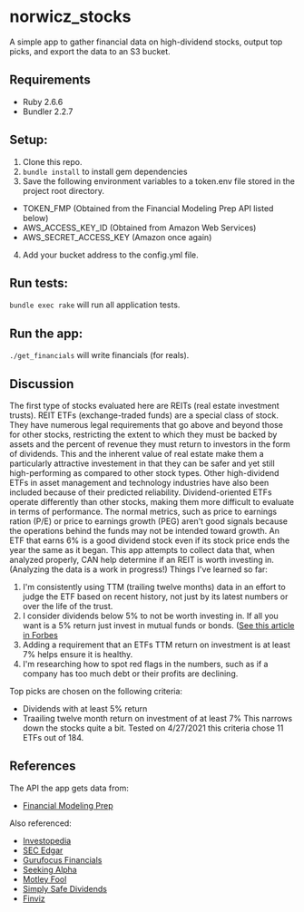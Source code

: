 # norwicz_stocks
A simple app to gather financial data on high-dividend stocks, output top picks, and export the data to an S3 bucket.

## Requirements
- Ruby 2.6.6
- Bundler 2.2.7

## Setup:
1. Clone this repo.
2. `bundle install` to install gem dependencies
3. Save the following environment variables to a token.env file stored in the project root directory.
- TOKEN_FMP (Obtained from the Financial Modeling Prep API listed below)
- AWS_ACCESS_KEY_ID (Obtained from Amazon Web Services)
- AWS_SECRET_ACCESS_KEY (Amazon once again)
4. Add your bucket address to the config.yml file.

## Run tests:
`bundle exec rake` will run all application tests.

## Run the app:
`./get_financials` will write financials (for reals).

## Discussion
The first type of stocks evaluated here are REITs (real estate investment trusts). REIT ETFs (exchange-traded funds) are a special class of stock. They have numerous legal requirements that go above and beyond those for other stocks, restricting the extent to which they must be backed by assets and the percent of revenue they must return to investors in the form of dividends. This and the inherent value of real estate make them a particularly attractive investement in that they can be safer and yet still high-performing as compared to other stock types. Other high-dividend ETFs in asset management and technology industries have also been included because of their predicted reliability.
Dividend-oriented ETFs operate differently than other stocks, making them more difficult to evaluate in terms of performance. The normal metrics, such as price to earnings ration (P/E) or price to earnings growth (PEG) aren't good signals because the operations behind the funds may not be intended toward growth. An ETF that earns 6% is a good dividend stock even if its stock price ends the year the same as it began. This app attempts to collect data that, when analyzed properly, CAN help determine if an REIT is worth investing in. (Analyzing the data is a work in progress!)
Things I've learned so far: 
1. I'm consistently using TTM (trailing twelve months) data in an effort to judge the ETF based on recent history, not just by its latest numbers or over the life of the trust.
2. I consider dividends below 5% to not be worth investing in. If all you want is a 5% return just invest in mutual funds or bonds. ([See this article in Forbes](https://www.forbes.com/sites/jrose/2018/12/13/how-to-invest-and-make-5-return-or-more/?sh=1608146d1bd0)
3. Adding a requirement that an ETFs TTM return on investment is at least 7% helps ensure it is healthy.
4. I'm researching how to spot red flags in the numbers, such as if a company has too much debt or their profits are declining.

Top picks are chosen on the following criteria:
- Dividends with at least 5% return
- Traailing twelve month return on investment of at least 7%
This narrows down the stocks quite a bit. Tested on 4/27/2021 this criteria chose 11 ETFs out of 184.

## References
The API the app gets data from:
- [Financial Modeling Prep](https://financialmodelingprep.com/developer/docs/)

Also referenced:  
- [Investopedia](https://www.investopedia.com/terms/r/reit.asp)
- [SEC Edgar](https://www.sec.gov/edgar/searchedgar/companysearch.html)
- [Gurufocus Financials](https://www.gurufocus.com/download_financials_batch.php)
- [Seeking Alpha](https://seekingalpha.com/symbol/SPG)
- [Motley Fool](https://www.fool.com/millionacres/real-estate-investing/reits/reit-investing-101/how-to-value-reits/)
- [Simply Safe Dividends](https://www.simplysafedividends.com/intelligent-income/posts/21-the-most-important-metrics-for-reit-investing)
- [Finviz](https://www.finviz.com)
